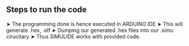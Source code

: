 ## Steps to run the code
➤ The programming done is hence executed in ARDUINO IDE
➤ This will generate .hex, .elf
➤ Dumping our generated .hex files into our .simu cirucitary
➤ Thus SIMULIDE works with provided code.
 
